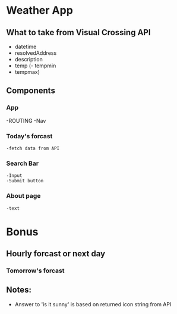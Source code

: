 # Weather App

## What to take from Visual Crossing API

- datetime
- resolvedAddress
- description
- temp
  (- tempmin
- tempmax)

## Components

### App

-ROUTING
-Nav

### Today's forcast

    -fetch data from API

### Search Bar

    -Input
    -Submit button

### About page

    -text

# Bonus

## Hourly forcast or next day

### Tomorrow's forcast

## Notes:

- Answer to 'is it sunny' is based on returned icon string from API

